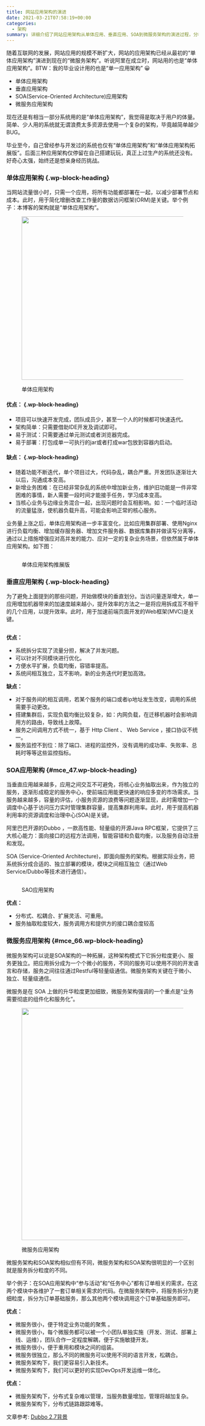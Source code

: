 ```yaml
---
title: 网站应用架构的演进
date: 2021-03-21T07:58:19+00:00
categories:
  - 架构
summary: 详细介绍了网站应用架构从单体应用、垂直应用、SOA到微服务架构的演进过程，分析了每种架构的优缺点和适用场景。
---
```

 

随着互联网的发展，网站应用的规模不断扩大，网站的应用架构已经从最初的“单体应用架构”演进到现在的“微服务架构”。听说阿里在成立时，网站用的也是“单体应用架构”。BTW：我的毕业设计用的也是“单一应用架构” 😀

  * 单体应用架构
  * 垂直应用架构
  * SOA(Service-Oriented Architecture)应用架构
  * 微服务应用架构

现在还是有相当一部分系统用的是“单体应用架构”，我觉得是取决于用户的体量。简单、少人用的系统就无谓浪费太多资源去使用一个复杂的架构，毕竟越简单越少BUG。

毕业至今，自己曾经参与开发过的系统也仅有“单体应用架构”和“单体应用架构拓展版”。后面三种应用架构仅停留在自己搭建玩玩，真正上过生产的系统还没有。好奇心太强，始终还是想亲身经历挑战。

### <span class="ez-toc-section" id="%E5%8D%95%E4%BD%93%E5%BA%94%E7%94%A8%E6%9E%B6%E6%9E%84"></span>**单体应用架构**<span class="ez-toc-section-end"></span> {.wp-block-heading}

当网站流量很小时，只需一个应用，将所有功能都部署在一起，以减少部署节点和成本。此时，用于简化增删改查工作量的数据访问框架(ORM)是关键。举个例子：本博客的架构就是“单体应用架构”。<figure class="wp-block-image is-resized">

<img decoding="async" loading="lazy" src="http://roliu.work/wp-content/uploads/2021/03/单一应用架构-1.png" alt="" class="wp-image-794" width="615" height="428" /> <figcaption>单体应用架构  
</figcaption></figure> 

#### <span class="ez-toc-section" id="%E4%BC%98%E7%82%B9%EF%BC%9A"></span>**优点：**<span class="ez-toc-section-end"></span> {.wp-block-heading}

  * 项目可以快速开发完成，团队成员少，甚至一个人的时候都可快速迭代。
  * 架构简单：只需要借助IDE开发及调试即可。
  * 易于测试：只需要通过单元测试或者浏览器完成。
  * 易于部署：打包成单⼀可执⾏的jar或者打成war包放到容器内启动。

#### <span class="ez-toc-section" id="%E7%BC%BA%E7%82%B9%EF%BC%9A"></span>**缺点：**<span class="ez-toc-section-end"></span> {.wp-block-heading}

  * 随着功能不断迭代，单个项⽬过⼤，代码杂乱，耦合严重。开发团队逐渐壮⼤以后，沟通成本变高。
  * 新增业务困难：在已经非常杂乱的系统中增加新业务，维护旧功能是一件非常困难的事情，新人需要一段时间才能接手任务，学习成本变高。
  * 当核⼼业务与边缘业务混合一起，出现问题时会互相影响。如：⼀个临时活动的流量猛涨，使机器负载升⾼，可能会影响正常的核心服务。

业务量上涨之后，单体应⽤架构进⼀步丰富变化，⽐如应⽤集群部署、使⽤Nginx进⾏负载均衡、增加缓存服务器、增加⽂件服务器、数据库集群并做读写分离等，通过以上措施增强应对⾼并发的能⼒、应对⼀定的复杂业务场景，但依然属于单体应⽤架构。如下图：<figure class="wp-block-image">

<img decoding="async" src="http://roliu.work/wp-content/uploads/2021/03/单体应用架构扩展版-1024x646.png" alt="" class="wp-image-795" /> <figcaption>单体应用架构推展版</figcaption></figure> 

### <span class="ez-toc-section" id="%E5%9E%82%E7%9B%B4%E5%BA%94%E7%94%A8%E6%9E%B6%E6%9E%84"></span>**垂直应用架构**<span class="ez-toc-section-end"></span> {.wp-block-heading}

为了避免上⾯提到的那些问题，开始做模块的垂直划分。当访问量逐渐增大，单一应用增加机器带来的加速度越来越小，提升效率的方法之一是将应用拆成互不相干的几个应用，以提升效率。此时，用于加速前端页面开发的Web框架(MVC)是关键。<figure class="wp-block-image">

<img decoding="async" src="http://roliu.work/wp-content/uploads/2021/03/垂直应用架构.png" alt="" class="wp-image-796" /> </figure> 

**优点：**

  * 系统拆分实现了流量分担，解决了并发问题。
  * 可以针对不同模块进⾏优化。
  * ⽅便⽔平扩展，负载均衡，容错率提⾼。
  * 系统间相互独⽴，互不影响，新的业务迭代时更加⾼效。

**缺点：**

  * 对于服务间的相互调⽤，若某个服务的端⼝或者ip地址发⽣改变，调⽤的系统需要⼿动更改。
  * 搭建集群后，实现负载均衡⽐较复杂，如：内⽹负载，在迁移机器时会影响调⽤⽅的路由，导致线上故障。
  * 服务之间调⽤⽅式不统⼀，基于 Http Client 、 Web Service ，接⼝协议不统⼀。
  * 服务监控不到位：除了端⼝、进程的监控外，没有调⽤的成功率、失败率、总耗时等等这些监控指标。

### <span class="ez-toc-section" id="SOA%E5%BA%94%E7%94%A8%E6%9E%B6%E6%9E%84"></span>**SOA应用架构**<span class="ez-toc-section-end"></span> {#mce_47.wp-block-heading}

当垂直应用越来越多，应用之间交互不可避免，将核心业务抽取出来，作为独立的服务，逐渐形成稳定的服务中心，使前端应用能更快速的响应多变的市场需求。当服务越来越多，容量的评估，小服务资源的浪费等问题逐渐显现，此时需增加一个调度中心基于访问压力实时管理集群容量，提高集群利用率。此时，用于提高机器利用率的资源调度和治理中心(SOA)是关键。

阿⾥巴巴开源的Dubbo ，⼀款⾼性能、轻量级的开源Java RPC框架，它提供了三⼤核⼼能⼒：⾯向接⼝的远程⽅法调⽤，智能容错和负载均衡，以及服务⾃动注册和发现。

SOA (Service-Oriented Architecture)，即⾯向服务的架构。根据实际业务，把系统拆分成合适的、独⽴部署的模块，模块之间相互独⽴（通过Web Service/Dubbo等技术进⾏通信）。<figure class="wp-block-image">

<img decoding="async" src="http://roliu.work/wp-content/uploads/2021/03/SOA应用架构-1024x771.png" alt="" class="wp-image-797" /> <figcaption>SAO应用架构</figcaption></figure> 

**优点：**

  * 分布式、松耦合、扩展灵活、可重⽤。
  * 服务抽取粒度较⼤，服务调⽤⽅和提供⽅的接口耦合度较⾼

### <span class="ez-toc-section" id="%E5%BE%AE%E6%9C%8D%E5%8A%A1%E5%BA%94%E7%94%A8%E6%9E%B6%E6%9E%84"></span>**微服务应用架构**<span class="ez-toc-section-end"></span> {#mce_66.wp-block-heading}

微服务架构可以说是SOA架构的⼀种拓展，这种架构模式下它拆分粒度更⼩、服务更独⽴。把应⽤拆分成为⼀个个微⼩的服务，不同的服务可以使⽤不同的开发语⾔和存储，服务之间往往通过Restful等轻量级通信。微服务架构关键在于微⼩、独⽴、轻量级通信。

微服务是在 SOA 上做的升华粒度更加细致，微服务架构强调的⼀个重点是“业务需要彻底的组件化和服务化”。<figure class="wp-block-image is-resized">

<img decoding="async" loading="lazy" src="http://roliu.work/wp-content/uploads/2021/03/微服务应用架构-1-1024x1013.png" alt="" class="wp-image-799" width="615" height="608" /> <figcaption>微服务应用架构</figcaption></figure> 

微服务架构和SOA架构相似但有不同，微服务架构和SOA架构很明显的⼀个区别就是服务拆分粒度的不同。

举个例子：在SOA应用架构中“参与活动”和“任务中心”都有订单相关的需求，在这两个模块中各维护了一套订单相关需求的代码。在微服务架构中，将服务拆分为更细粒度，拆分为订单基础服务，那么其他两个模块调用这个订单基础服务即可。

**优点：**

  * 微服务很⼩，便于特定业务功能的聚焦 。
  * 微服务很⼩，每个微服务都可以被⼀个⼩团队单独实施（开发、测试、部署上线、运维），团队合作⼀定程度解耦，便于实施敏捷开发。
  * 微服务很⼩，便于重⽤和模块之间的组装。
  * 微服务很独⽴，那么不同的微服务可以使⽤不同的语⾔开发，松耦合。
  * 微服务架构下，我们更容易引⼊新技术。
  * 微服务架构下，我们可以更好的实现DevOps开发运维⼀体化。

**优点：**

  * 微服务架构下，分布式复杂难以管理，当服务数量增加，管理将越加复杂。
  * 微服务架构下，分布式链路跟踪难等。



文章参考: [Dubbo 2.7背景][1]

 [1]: https://dubbo.apache.org/zh/docs/v2.7/user/preface/background/